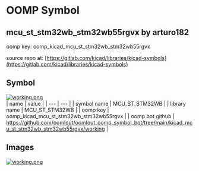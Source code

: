 # OOMP Symbol  
## mcu_st_stm32wb_stm32wb55rgvx  by arturo182  
  
oomp key: oomp_kicad_mcu_st_stm32wb_stm32wb55rgvx  
  
source repo at: [https://gitlab.com/kicad/libraries/kicad-symbols](https://gitlab.com/kicad/libraries/kicad-symbols)  
## Symbol  
  
[![working.png](working_600.png)](working.png)  
| name | value | 
| --- | --- | 
| symbol name | MCU_ST_STM32WB | 
| library name | MCU_ST_STM32WB | 
| oomp key | oomp_kicad_mcu_st_stm32wb_stm32wb55rgvx | 
| oomp bot github | https://github.com/oomlout/oomlout_oomp_symbol_bot/tree/main/kicad_mcu_st_stm32wb_stm32wb55rgvx/working | 
## Images  
  
[![working.png](working_140.png)](working.png)  
